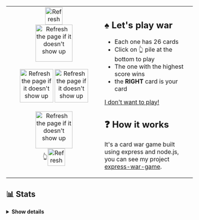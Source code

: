 <table align=center>
  <tr>
    <td width="500" valign="top">
      <div align=center><img alt="Refresh the page if it doesn't show up" src="https://malki-ewg.vercel.app/player/2/score" width="47" align=center /></div>
      <div align=center>
        <a href="https://malki-ewg.vercel.app/play?callback=https://github.com/malkiii">
          <img alt="Refresh the page if it doesn't show up" src="https://malki-ewg.vercel.app/player/2/pile" width="100" align=center />
        </a>
      </div>
      <br>
      <div align=center>
        <img alt="Refresh the page if it doesn't show up" src="https://malki-ewg.vercel.app/player/2/card" width="90" />
        <img alt="Refresh the page if it doesn't show up" src="https://malki-ewg.vercel.app/player/1/card" width="90" />
      </div>
      <br>
      <div align=center>
        <a href="https://malki-ewg.vercel.app/play?callback=https://github.com/malkiii">
          <img alt="Refresh the page if it doesn't show up" src="https://malki-ewg.vercel.app/player/1/pile" width="100" align=center />
        </a>
      </div>
      <div align=center>👆<img alt="Refresh the page if it doesn't show up" src="https://malki-ewg.vercel.app/player/1/score" width="47" align=center /></div>
    </td>
    <td width="500" valign="top">
      <h2>♠ Let's play war</h2>
      <ul>
        <li>Each one has 26 cards</li>
        <li>Click on 👆 pile at the bottom to play</li>
        <li>The one with the highest score wins</li>
        <li>the <b>RIGHT</b> card is your card</li>
      </ul>
      <a href="#my-stats">I don't want to play!</a>
      <h2>❓ How it works</h2>
      <p>It's a card war game built using express and node.js, you can see my project <a href="https://github.com/malkiii/express-war-game">express-war-game</a>.</p>
    </td>
  </tr>
</table>

<h2 name="my-stats">📊 Stats</h2>

<details>
  <summary><b>Show details</b></summary><br>
  <div align=center>
    <img alt="Stats" height="165" src="https://github-readme-stats.vercel.app/api?username=malkiii&show_icons=true&icon_color=fff&theme=dark&border_radius=10" />
    <img alt="Streaks" height="165" src="https://github-readme-streak-stats.herokuapp.com/?user=malkiii&theme=dark&border_radius=10&ring=fff&fire=fff&currStreakLabel=fff" />
    <img alt="Activity Graph" height="286" src="https://github-readme-activity-graph.vercel.app/graph?username=malkiii&bg_color=151515&color=fff&line=fff&point=fff&area=true&radius=15" />
  </div>
</details>
